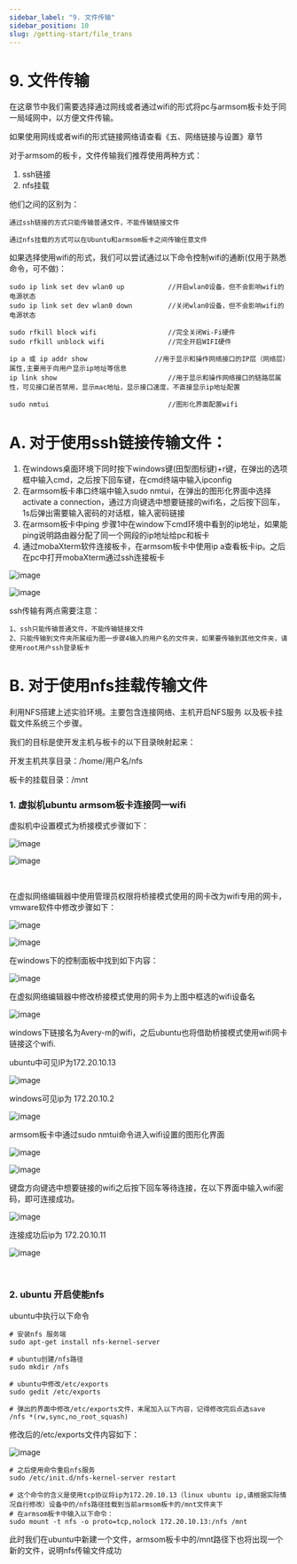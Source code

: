 ```yaml
---
sidebar_label: "9. 文件传输"
sidebar_position: 10
slug: /getting-start/file_trans
---
```


# 9. 文件传输

在这章节中我们需要选择通过网线或者通过wifi的形式将pc与armsom板卡处于同一局域网中，以方便文件传输。

如果使用网线或者wifi的形式链接网络请查看《五、网络链接与设置》章节

对于armsom的板卡，文件传输我们推荐使用两种方式：

1. ssh链接
2. nfs挂载

他们之间的区别为：

    通过ssh链接的方式只能传输普通文件，不能传输链接文件

    通过nfs挂载的方式可以在Ubuntu和armsom板卡之间传输任意文件

如果选择使用wifi的形式，我们可以尝试通过以下命令控制wifi的通断(仅用于熟悉命令，可不做)：

```shell
sudo ip link set dev wlan0 up			//开启wlan0设备，但不会影响wifi的电源状态
sudo ip link set dev wlan0 down			//关闭wlan0设备，但不会影响wifi的电源状态

sudo rfkill block wifi					//完全关闭Wi-Fi硬件
sudo rfkill unblock wifi				//完全开启WIFI硬件

ip a 或 ip addr show					//用于显示和操作网络接口的IP层（网络层）属性,主要用于向用户显示ip地址等信息
ip link show							//用于显示和操作网络接口的链路层属性，可见接口是否禁用，显示mac地址，显示接口速度，不直接显示ip地址配置

sudo nmtui								//图形化界面配置wifi
```

# A.  对于使用ssh链接传输文件：

1. 在windows桌面环境下同时按下windows键(田型图标键)+r键，在弹出的选项框中输入cmd，之后按下回车键，在cmd终端中输入ipconfig
2. 在armsom板卡串口终端中输入sudo nmtui，在弹出的图形化界面中选择activate a connection，通过方向键选中想要链接的wifi名，之后按下回车，1s后弹出需要输入密码的对话框，输入密码链接
3. 在armsom板卡中ping 步骤1中在window下cmd环境中看到的ip地址，如果能ping说明路由器分配了同一个网段的ip地址给pc和板卡
4. 通过mobaXterm软件连接板卡，在armsom板卡中使用ip a查看板卡ip。之后在pc中打开mobaXterm通过ssh连接板卡

​![image](/img/Getting_started/image-20241208033948-hy1y4nq.png)​

![image](/img/Getting_started/image-20241208034451-3lascdy.png)​

ssh传输有两点需要注意：
```shell
1、ssh只能传输普通文件，不能传输链接文件
2、只能传输到文件夹所属组为图一步骤4输入的用户名的文件夹，如果要传输到其他文件夹，请使用root用户ssh登录板卡
```

# B. 对于使用nfs挂载传输文件

利用NFS搭建上述实验环境。主要包含连接网络、主机开启NFS服务 以及板卡挂载文件系统三个步骤。

我们的目标是使开发主机与板卡的以下目录映射起来：

开发主机共享目录：/home/用户名/nfs

板卡的挂载目录：/mnt

### 1.  虚拟机ubuntu armsom板卡连接同一wifi

虚拟机中设置模式为桥接模式步骤如下：

​![image](/img/Getting_started/image-20241211073922-vyeke0e.png)​

​![image](/img/Getting_started/image-20241211073942-fa3qg0d.png)​

‍

在虚拟网络编辑器中使用管理员权限将桥接模式使用的网卡改为wifi专用的网卡，vmware软件中修改步骤如下：

​![image](/img/Getting_started/image-20241211074007-saq8and.png)​

​![image](/img/Getting_started/image-20241211074022-u1wecyy.png)​

在windows下的控制面板中找到如下内容：

​![image](/img/Getting_started/image-20241211074630-g6w285r.png)​

在虚拟网络编辑器中修改桥接模式使用的网卡为上图中框选的wifi设备名

​![image](/img/Getting_started/image-20241211074043-dqmn66b.png)​

windows下链接名为Avery-m的wifi，之后ubuntu也将借助桥接模式使用wifi网卡链接这个wifi.

ubuntu中可见IP为172.20.10.13

​![image](/img/Getting_started/image-20241211074907-wg8s4dt.png)​

windows可见ip为 172.20.10.2

​![image](/img/Getting_started/image-20241211074932-b10xw9y.png)​

armsom板卡中通过sudo nmtui命令进入wifi设置的图形化界面

​![image](/img/Getting_started/image-20241211075233-rpg2fo1.png)​

​![image](/img/Getting_started/image-20241211075255-mrupjg9.png)​

键盘方向键选中想要链接的wifi之后按下回车等待连接，在以下界面中输入wifi密码，即可连接成功。

​![image](/img/Getting_started/image-20241211075509-kwxryu3.png)​

连接成功后ip为 172.20.10.11

​![image](/img/Getting_started/image-20241211075615-mye6tqc.png)​

‍

### 2. ubuntu 开启使能nfs

<span data-type="text">ubuntu中执行以下命令</span>

```shell
# 安装nfs 服务端
sudo apt-get install nfs-kernel-server

# ubuntu创建/nfs路径
sudo mkdir /nfs

# ubuntu中修改/etc/exports
sudo gedit /etc/exports

# 弹出的界面中修改/etc/exports文件，末尾加入以下内容，记得修改完后点选save
/nfs *(rw,sync,no_root_squash)
```

修改后的/etc/exports文件内容如下：

​![image](/img/Getting_started/image-20241211081846-6w1axhm.png)​

```shell
# 之后使用命令重启nfs服务
sudo /etc/init.d/nfs-kernel-server restart

# 这个命令的含义是使用tcp协议将ip为172.20.10.13（linux ubuntu ip,请根据实际情况自行修改）设备中的/nfs路径挂载到当前armsom板卡的/mnt文件夹下
# 在armsom板卡中输入以下命令：
sudo mount -t nfs -o proto=tcp,nolock 172.20.10.13:/nfs /mnt
```

此时我们在ubuntu中新建一个文件，armsom板卡中的/mnt路径下也将出现一个新的文件，说明nfs传输文件成功
